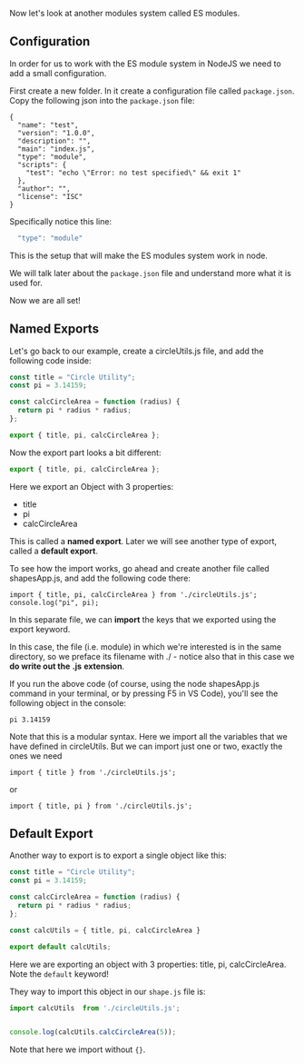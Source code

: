 Now let's look at another modules system called ES modules.

## Configuration
In order for us to work with the ES module system in NodeJS we need to add a small configuration.

First create a new folder. In it create a configuration file called `package.json`.
Copy the following json into the `package.json` file:
```
{
  "name": "test",
  "version": "1.0.0",
  "description": "",
  "main": "index.js",
  "type": "module",
  "scripts": {
    "test": "echo \"Error: no test specified\" && exit 1"
  },
  "author": "",
  "license": "ISC"
}
```
Specifically notice this line:
```js
  "type": "module"
```

This is the setup that will make the ES modules system work in node.

We will talk later about the `package.json` file and understand more what it is used for.

Now we are all set!

## Named Exports

Let's go back to our example, create a circleUtils.js file, and add the following code inside:
```JavaScript
const title = "Circle Utility";
const pi = 3.14159;

const calcCircleArea = function (radius) {
  return pi * radius * radius;
};

export { title, pi, calcCircleArea };
```

Now the export part looks a bit different:
```JavaScript
export { title, pi, calcCircleArea };
```

Here we export an Object with 3 properties: 
- title
- pi
- calcCircleArea

This is called a **named export**. Later we will see another type of export, called a **default export**.
  
To see how the import works, go ahead and create another file called shapesApp.js, and add the following code there:
```
import { title, pi, calcCircleArea } from './circleUtils.js';
console.log("pi", pi);
```
 

In this separate file, we can **import** the keys that we exported using the export keyword.  

In this case, the file (i.e. module) in which we're interested is in the same directory, so we preface its filename with ./ - notice also that in this case we **do write out the** **.js** **extension**.

  

If you run the above code (of course, using the node shapesApp.js command in your terminal, or by pressing F5 in VS Code), you'll see the following object in the console:

  
```
pi 3.14159
```
  
Note that this is a modular syntax.
Here we import all the variables that we have defined in circleUtils. But we can import just one or two, exactly the ones we need

```
import { title } from './circleUtils.js';
```

or

```
import { title, pi } from './circleUtils.js';
```

## Default Export

Another way to export is to export a single object like this:

```js
const title = "Circle Utility";
const pi = 3.14159;

const calcCircleArea = function (radius) {
  return pi * radius * radius;
};

const calcUtils = { title, pi, calcCircleArea }

export default calcUtils;
```

Here we are exporting an object with 3 properties: title, pi, calcCircleArea.
Note the `default` keyword!

They way to import this object in our `shape.js` file is:

```js
import calcUtils  from './circleUtils.js';


console.log(calcUtils.calcCircleArea(5));
```

Note that here we import without `{}`.